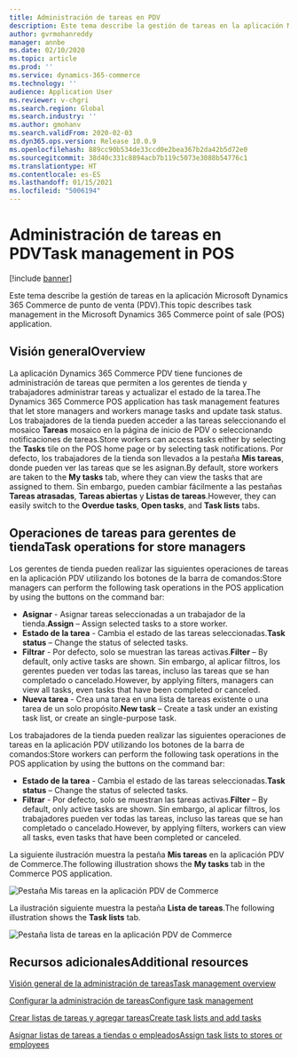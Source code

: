 ```yaml
---
title: Administración de tareas en PDV
description: Este tema describe la gestión de tareas en la aplicación Microsoft Dynamics 365 Commerce de punto de venta (PDV).
author: gvrmohanreddy
manager: annbe
ms.date: 02/10/2020
ms.topic: article
ms.prod: ''
ms.service: dynamics-365-commerce
ms.technology: ''
audience: Application User
ms.reviewer: v-chgri
ms.search.region: Global
ms.search.industry: ''
ms.author: gmohanv
ms.search.validFrom: 2020-02-03
ms.dyn365.ops.version: Release 10.0.9
ms.openlocfilehash: 889cc90b534de33ccd0e2bea367b2da42b5d72e0
ms.sourcegitcommit: 38d40c331c8894acb7b119c5073e3088b54776c1
ms.translationtype: HT
ms.contentlocale: es-ES
ms.lasthandoff: 01/15/2021
ms.locfileid: "5006194"
---
```

# <a name="task-management-in-pos"></a><span data-ttu-id="32e36-103">Administración de tareas en PDV</span><span class="sxs-lookup"><span data-stu-id="32e36-103">Task management in POS</span></span>

[!include [banner](includes/banner.md)]

<span data-ttu-id="32e36-104">Este tema describe la gestión de tareas en la aplicación Microsoft Dynamics 365 Commerce de punto de venta (PDV).</span><span class="sxs-lookup"><span data-stu-id="32e36-104">This topic describes task management in the Microsoft Dynamics 365 Commerce point of sale (POS) application.</span></span>

## <a name="overview"></a><span data-ttu-id="32e36-105">Visión general</span><span class="sxs-lookup"><span data-stu-id="32e36-105">Overview</span></span>

<span data-ttu-id="32e36-106">La aplicación Dynamics 365 Commerce PDV tiene funciones de administración de tareas que permiten a los gerentes de tienda y trabajadores administrar tareas y actualizar el estado de la tarea.</span><span class="sxs-lookup"><span data-stu-id="32e36-106">The Dynamics 365 Commerce POS application has task management features that let store managers and workers manage tasks and update task status.</span></span> <span data-ttu-id="32e36-107">Los trabajadores de la tienda pueden acceder a las tareas seleccionando el mosaico **Tareas** mosaico en la página de inicio de PDV o seleccionando notificaciones de tareas.</span><span class="sxs-lookup"><span data-stu-id="32e36-107">Store workers can access tasks either by selecting the **Tasks** tile on the POS home page or by selecting task notifications.</span></span> <span data-ttu-id="32e36-108">Por defecto, los trabajadores de la tienda son llevados a la pestaña **Mis tareas**, donde pueden ver las tareas que se les asignan.</span><span class="sxs-lookup"><span data-stu-id="32e36-108">By default, store workers are taken to the **My tasks** tab, where they can view the tasks that are assigned to them.</span></span> <span data-ttu-id="32e36-109">Sin embargo, pueden cambiar fácilmente a las pestañas **Tareas atrasadas**, **Tareas abiertas** y **Listas de tareas**.</span><span class="sxs-lookup"><span data-stu-id="32e36-109">However, they can easily switch to the **Overdue tasks**, **Open tasks**, and **Task lists** tabs.</span></span>

## <a name="task-operations-for-store-managers"></a><span data-ttu-id="32e36-110">Operaciones de tareas para gerentes de tienda</span><span class="sxs-lookup"><span data-stu-id="32e36-110">Task operations for store managers</span></span>

<span data-ttu-id="32e36-111">Los gerentes de tienda pueden realizar las siguientes operaciones de tareas en la aplicación PDV utilizando los botones de la barra de comandos:</span><span class="sxs-lookup"><span data-stu-id="32e36-111">Store managers can perform the following task operations in the POS application by using the buttons on the command bar:</span></span>

- <span data-ttu-id="32e36-112">**Asignar** - Asignar tareas seleccionadas a un trabajador de la tienda.</span><span class="sxs-lookup"><span data-stu-id="32e36-112">**Assign** – Assign selected tasks to a store worker.</span></span>
- <span data-ttu-id="32e36-113">**Estado de la tarea** - Cambia el estado de las tareas seleccionadas.</span><span class="sxs-lookup"><span data-stu-id="32e36-113">**Task status** – Change the status of selected tasks.</span></span>
- <span data-ttu-id="32e36-114">**Filtrar** - Por defecto, solo se muestran las tareas activas.</span><span class="sxs-lookup"><span data-stu-id="32e36-114">**Filter** – By default, only active tasks are shown.</span></span> <span data-ttu-id="32e36-115">Sin embargo, al aplicar filtros, los gerentes pueden ver todas las tareas, incluso las tareas que se han completado o cancelado.</span><span class="sxs-lookup"><span data-stu-id="32e36-115">However, by applying filters, managers can view all tasks, even tasks that have been completed or canceled.</span></span>
- <span data-ttu-id="32e36-116">**Nueva tarea** - Crea una tarea en una lista de tareas existente o una tarea de un solo propósito.</span><span class="sxs-lookup"><span data-stu-id="32e36-116">**New task** – Create a task under an existing task list, or create an single-purpose task.</span></span>

<span data-ttu-id="32e36-117">Los trabajadores de la tienda pueden realizar las siguientes operaciones de tareas en la aplicación PDV utilizando los botones de la barra de comandos:</span><span class="sxs-lookup"><span data-stu-id="32e36-117">Store workers can perform the following task operations in the POS application by using the buttons on the command bar:</span></span>

- <span data-ttu-id="32e36-118">**Estado de la tarea** - Cambia el estado de las tareas seleccionadas.</span><span class="sxs-lookup"><span data-stu-id="32e36-118">**Task status** – Change the status of selected tasks.</span></span>
- <span data-ttu-id="32e36-119">**Filtrar** - Por defecto, solo se muestran las tareas activas.</span><span class="sxs-lookup"><span data-stu-id="32e36-119">**Filter** – By default, only active tasks are shown.</span></span> <span data-ttu-id="32e36-120">Sin embargo, al aplicar filtros, los trabajadores pueden ver todas las tareas, incluso las tareas que se han completado o cancelado.</span><span class="sxs-lookup"><span data-stu-id="32e36-120">However, by applying filters, workers can view all tasks, even tasks that have been completed or canceled.</span></span>

<span data-ttu-id="32e36-121">La siguiente ilustración muestra la pestaña **Mis tareas** en la aplicación PDV de Commerce.</span><span class="sxs-lookup"><span data-stu-id="32e36-121">The following illustration shows the **My tasks** tab in the Commerce POS application.</span></span>

![Pestaña Mis tareas en la aplicación PDV de Commerce](media/POS-task-management.png)

<span data-ttu-id="32e36-123">La ilustración siguiente muestra la pestaña **Lista de tareas**.</span><span class="sxs-lookup"><span data-stu-id="32e36-123">The following illustration shows the **Task lists** tab.</span></span>

![Pestaña lista de tareas en la aplicación PDV de Commerce](media/POS-task-lists-management.png)

## <a name="additional-resources"></a><span data-ttu-id="32e36-125">Recursos adicionales</span><span class="sxs-lookup"><span data-stu-id="32e36-125">Additional resources</span></span>

[<span data-ttu-id="32e36-126">Visión general de la administración de tareas</span><span class="sxs-lookup"><span data-stu-id="32e36-126">Task management overview</span></span>](task-mgmt-overview.md)

[<span data-ttu-id="32e36-127">Configurar la administración de tareas</span><span class="sxs-lookup"><span data-stu-id="32e36-127">Configure task management</span></span>](task-mgmt-configure.md)

[<span data-ttu-id="32e36-128">Crear listas de tareas y agregar tareas</span><span class="sxs-lookup"><span data-stu-id="32e36-128">Create task lists and add tasks</span></span>](task-mgmt-create-lists.md)

[<span data-ttu-id="32e36-129">Asignar listas de tareas a tiendas o empleados</span><span class="sxs-lookup"><span data-stu-id="32e36-129">Assign task lists to stores or employees</span></span>](task-mgmt-assign-lists.md)
